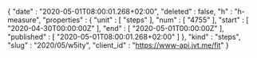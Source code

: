{
  "date" : "2020-05-01T08:00:01.268+02:00",
  "deleted" : false,
  "h" : "h-measure",
  "properties" : {
    "unit" : [ "steps" ],
    "num" : [ "4755" ],
    "start" : [ "2020-04-30T00:00:00Z" ],
    "end" : [ "2020-05-01T00:00:00Z" ],
    "published" : [ "2020-05-01T08:00:01.268+02:00" ]
  },
  "kind" : "steps",
  "slug" : "2020/05/w5ity",
  "client_id" : "https://www-api.jvt.me/fit"
}
